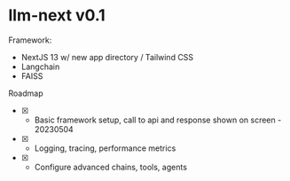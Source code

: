 # llm-next v0.1

Framework:
- NextJS 13 w/ new app directory / Tailwind CSS
- Langchain
- FAISS

Roadmap
- [X] - Basic framework setup, call to api and response shown on screen - 20230504
- [X] - Logging, tracing, performance metrics
- [X] - Configure advanced chains, tools, agents
